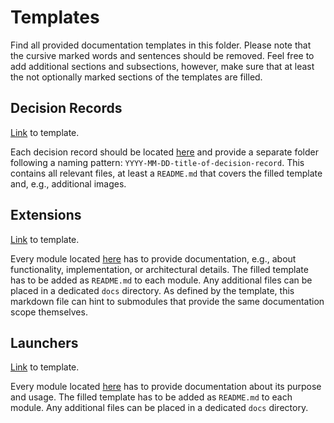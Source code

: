 # Templates

Find all provided documentation templates in this folder. Please note that the cursive marked words 
and sentences should be removed. Feel free to add additional sections and subsections, however, make sure
that at least the not optionally marked sections of the templates are filled.

## Decision Records

[Link](decision-record.md) to template.

Each decision record should be located [here](../developer/decision-records) and provide a separate 
folder following a naming pattern: `YYYY-MM-DD-title-of-decision-record`. This contains all relevant 
files, at least a `README.md` that covers the filled template and, e.g., additional images.

## Extensions

[Link](extension.md) to template.

Every module located [here](../../extensions) has to provide documentation, e.g., about functionality, 
implementation, or architectural details.
The filled template has to be added as `README.md` to each module. Any additional files can be placed 
in a dedicated `docs` directory. As defined by the template, this markdown file can hint to submodules 
that provide the same documentation scope themselves.

## Launchers

[Link](launcher.md) to template.

Every module located [here](../../launchers) has to provide documentation about its purpose and usage.
The filled template has to be added as `README.md` to each module. Any additional files can be placed 
in a dedicated `docs` directory.

